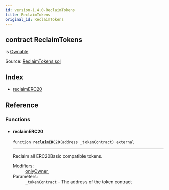 ```yaml
---
id: version-1.4.0-ReclaimTokens
title: ReclaimTokens
original_id: ReclaimTokens
---
```


<div class="contract-doc"><div class="contract"><h2 class="contract-header"><span class="contract-kind">contract</span> ReclaimTokens</h2><p class="base-contracts"><span>is</span> <a href="es_openzeppelin-solidity_contracts_ownership_Ownable.html">Ownable</a></p><div class="source">Source: <a href="git+https://github.com/PolymathNetwork/polymath-core/blob/v1.4.0/contracts/ReclaimTokens.sol" target="_blank">ReclaimTokens.sol</a></div></div><div class="index"><h2>Index</h2><ul><li><a href="ReclaimTokens.html#reclaimERC20">reclaimERC20</a></li></ul></div><div class="reference"><h2>Reference</h2><div class="functions"><h3>Functions</h3><ul><li><div class="item function"><span id="reclaimERC20" class="anchor-marker"></span><h4 class="name">reclaimERC20</h4><div class="body"><code class="signature">function <strong>reclaimERC20</strong><span>(address _tokenContract) </span><span>external </span></code><hr/><div class="description"><p>Reclaim all ERC20Basic compatible tokens.</p></div><dl><dt><span class="label-modifiers">Modifiers:</span></dt><dd><a href="es_openzeppelin-solidity_contracts_ownership_Ownable.html#onlyOwner">onlyOwner </a></dd><dt><span class="label-parameters">Parameters:</span></dt><dd><div><code>_tokenContract</code> - The address of the token contract</div></dd></dl></div></div></li></ul></div></div></div>
